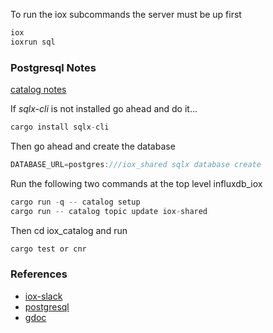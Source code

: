 
To run the iox subcommands the server must be up first

```rust
iox
ioxrun sql
```

### Postgresql Notes

[catalog notes](https://github.com/influxdata/influxdb_iox/tree/main/iox_catalog)

If *sqlx-cli* is not installed go ahead and do it...

```rust
cargo install sqlx-cli
```

Then go ahead and create the database

```rust
DATABASE_URL=postgres:///iox_shared sqlx database create
```

Run the following two commands at the top level influxdb_iox

```rust
cargo run -q -- catalog setup
cargo run -- catalog topic update iox-shared
```

Then cd iox_catalog and run

```rust
cargo test or cnr
```


### References
* [iox-slack](./iox-slack.md)
* [postgresql](./postgresql.md)
* [gdoc](https://docs.google.com/document/d/e/2PACX-1vQ2cTRWln8Nyn2yQh4CWwvyN5yI3Op-4RA3MpB1moivlQtBBQ9KhR5N2vvkMiZz51t_1EPhj5SDmJh5/pub)
